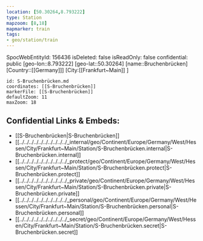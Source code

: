 ```yaml
---
location: [50.30264,8.793222]
type: Station 
mapzoom: [8,18] 
mapmarker: train 
tags:
- geo/station/train
---
```

SpocWebEntityId: 156436
isDeleted: false
isReadOnly: false
confidential: public
[geo-lon::8.793222]
[geo-lat::50.30264]
[name::Bruchenbrücken]
[Country::[[Germany]]]
[City:[[Frankfurt~Main]] ]


```leaflet
id: S-Bruchenbrücken.md
coordinates: [[S-Bruchenbrücken]]
markerFile: [[S-Bruchenbrücken]]
defaultZoom: 11 
maxZoom: 18
```


## Confidential Links & Embeds: 
- [[S-Bruchenbrücken|S-Bruchenbrücken]] 
- [[../../../../../../../../../../_internal/geo/Continent/Europe/Germany/West/Hessen/City/Frankfurt~Main/Station/S-Bruchenbrücken.internal|S-Bruchenbrücken.internal]] 
- [[../../../../../../../../../../_protect/geo/Continent/Europe/Germany/West/Hessen/City/Frankfurt~Main/Station/S-Bruchenbrücken.protect|S-Bruchenbrücken.protect]] 
- [[../../../../../../../../../../_private/geo/Continent/Europe/Germany/West/Hessen/City/Frankfurt~Main/Station/S-Bruchenbrücken.private|S-Bruchenbrücken.private]] 
- [[../../../../../../../../../../_personal/geo/Continent/Europe/Germany/West/Hessen/City/Frankfurt~Main/Station/S-Bruchenbrücken.personal|S-Bruchenbrücken.personal]] 
- [[../../../../../../../../../../_secret/geo/Continent/Europe/Germany/West/Hessen/City/Frankfurt~Main/Station/S-Bruchenbrücken.secret|S-Bruchenbrücken.secret]] 
